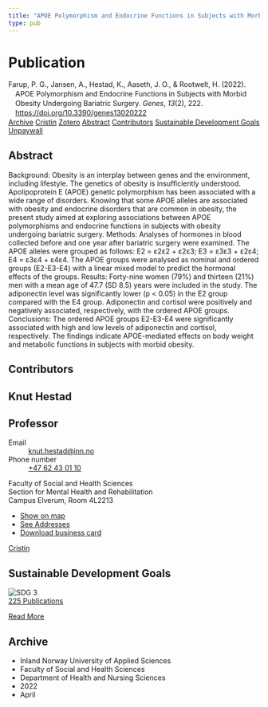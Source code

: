 ```yaml
---
title: "APOE Polymorphism and Endocrine Functions in Subjects with Morbid Obesity Undergoing Bariatric Surgery"
type: pub
---
```

<h1>Publication</h1>
<article id="csl-bib-container-UF75TEUR" class="csl-bib-container">
  <div class="csl-bib-body" style="line-height: 1.35; padding-left: 1em; text-indent:-1em;">
  <div class="csl-entry">Farup, P. G., Jansen, A., Hestad, K., Aaseth, J. O., &amp; Rootwelt, H. (2022). APOE Polymorphism and Endocrine Functions in Subjects with Morbid Obesity Undergoing Bariatric Surgery. <i>Genes</i>, <i>13</i>(2), 222. <a href="https://doi.org/10.3390/genes13020222">https://doi.org/10.3390/genes13020222</a></div>
</div>
  <div class="csl-bib-buttons">
    <a href="#taxonomy-article-UF75TEUR" class="csl-bib-button">Archive</a>
    <a href="https://app.cristin.no/results/show.jsf?id=2019523" alt="Cristin URL" class="csl-bib-button">Cristin</a>
    <a href="http://zotero.org/groups/5022929/items/UF75TEUR" alt="Zotero URL" class="csl-bib-button">Zotero</a>
    <a href="#abstract-article-UF75TEUR" class="csl-bib-button">Abstract</a>
    <a href="#contributors-article-UF75TEUR" class="csl-bib-button">Contributors</a>
    <a href="#sdg-article-UF75TEUR" class="csl-bib-button">Sustainable Development Goals</a>
    <a href="https://www.mdpi.com/2073-4425/13/2/222/pdf?version=1643115953" class="csl-bib-button">Unpaywall</a>
  </div>
  <div id="csl-bib-meta-container-UF75TEUR"></div>
</article>
<div id="csl-bib-meta-UF75TEUR" class="csl-bib-meta">
  <article id="abstract-article-UF75TEUR" class="abstract-article">
    <h1>Abstract</h1>
    Background: Obesity is an interplay between genes and the environment, including lifestyle. The genetics of obesity is insufficiently understood. Apolipoprotein E (APOE) genetic polymorphism has been associated with a wide range of disorders. Knowing that some APOE alleles are associated with obesity and endocrine disorders that are common in obesity, the present study aimed at exploring associations between APOE polymorphisms and endocrine functions in subjects with obesity undergoing bariatric surgery. Methods: Analyses of hormones in blood collected before and one year after bariatric surgery were examined. The APOE alleles were grouped as follows: E2 = ε2ε2 + ε2ε3; E3 = ε3ε3 + ε2ε4; E4 = ε3ε4 + ε4ε4. The APOE groups were analysed as nominal and ordered groups (E2-E3-E4) with a linear mixed model to predict the hormonal effects of the groups. Results: Forty-nine women (79%) and thirteen (21%) men with a mean age of 47.7 (SD 8.5) years were included in the study. The adiponectin level was significantly lower (p &lt; 0.05) in the E2 group compared with the E4 group. Adiponectin and cortisol were positively and negatively associated, respectively, with the ordered APOE groups. Conclusions: The ordered APOE groups E2-E3-E4 were significantly associated with high and low levels of adiponectin and cortisol, respectively. The findings indicate APOE-mediated effects on body weight and metabolic functions in subjects with morbid obesity.
  </article>
  <article id="contributors-article-UF75TEUR" class="contributors-article">
    <h1>Contributors</h1>
    <div class="personas">
<div class="vrtx-hinn-person-card">
<div class="photo">
<i class="lar la-user-circle missing-person"></i>
</div>
<div class="info">
<hgroup><h1>Knut Hestad</h1>
<h2>Professor</h2>
</hgroup><dl>
<dt>Email</dt>
<dd>
<a href="mailto:knut.hestad@inn.no">knut.hestad@inn.no</a>
</dd>
<dt>Phone number</dt>
<dd><a href="tel:+4762430110">
+47 62 43 01 10
</a></dd>
</dl>
<p>
Faculty of Social and Health Sciences<br>
Section for Mental Health and Rehabilitation<br>
Campus Elverum,
Room 4L2213
</p>
<ul class="vrtx-hinn-links">
<li><a href="https://www.google.com/maps?q=60.88177,11.53669">Show on map</a></li>
<li><a href="https://www.inn.no/english/find-an-employee/knut-hestad.html#vrtx-hinn-addresses">See Addresses</a></li>
<li><a href="https://www.inn.no/english/find-an-employee/knut-hestad.html?vrtx=vcf">Download business card</a></li>
</ul>
</div>
</div>
<a href="https://app.cristin.no/persons/show.jsf?id=43557" alt="Cristin URL" class="personas-cristin">Cristin</a>
</div>
  </article>
  <article id="sdg-article-UF75TEUR" class="sdg-article">
    <h1>Sustainable Development Goals</h1>
    <div class="sdg-container"><div id="sdg3" class="sdg">
<img src="{{< params subfolder >}}images/sdg/sdg03_en.png" class="image" alt="SDG 3">
<div class="sdg-overlay">
<a href="{{< params subfolder >}}en/archive/?sdg=3#archive" class="sdg-publication-count"><span>225</span> Publications</a>
<p><a href="https://sdgs.un.org/goals/goal3" class="sdg-read-more">Read More</a></p>
</div>
</div></div>
  </article>
  <article id="taxonomy-article-UF75TEUR" class="taxonomy-article">
    <h1>Archive</h1>
    <ul>
      <li>Inland Norway University of Applied Sciences</li>
      <li>Faculty of Social and Health Sciences</li>
      <li>Department of Health and Nursing Sciences</li>
      <li>2022</li>
      <li>April</li>
    </ul>
  </article>
</div>
